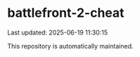 # battlefront-2-cheat

Last updated: 2025-06-19 11:30:15

This repository is automatically maintained.
